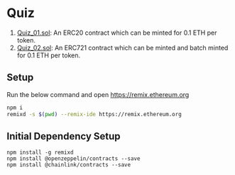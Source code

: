 # Quiz

1. [Quiz_01.sol](./Quiz_01.sol): An ERC20 contract which can be minted for 0.1 ETH per token.
2. [Quiz_02.sol](./Quiz_02.sol): An ERC721 contract which can be minted and batch minted for 0.1 ETH per token.

## Setup

Run the below command and open https://remix.ethereum.org

```bash
npm i
remixd -s $(pwd) --remix-ide https://remix.ethereum.org
```

## Initial Dependency Setup

```
npm install -g remixd
npm install @openzeppelin/contracts --save
npm install @chainlink/contracts --save
```
